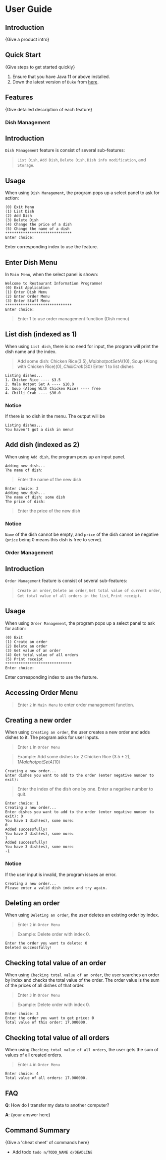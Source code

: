 # User Guide

## Introduction

{Give a product intro}

## Quick Start

{Give steps to get started quickly}

1. Ensure that you have Java 11 or above installed.
1. Down the latest version of `Duke` from [here](http://link.to/duke).

## Features 

{Give detailed description of each feature}

### Dish Management

## Introduction
`Dish Management` feature is consist of several sub-features:
> `List Dish`, `Add Dish`, `Delete Dish`, `Dish info modification`, and `Storage`.

## Usage
When using `Dish Management`, the program pops up a select panel to ask for action:
```aidl
(0) Exit Menu
(1) List Dish
(2) Add Dish
(3) Delete Dish
(4) Change the price of a dish
(5) Change the name of a dish
******************************
Enter choice: 
```
Enter corresponding index to use the feature.

## Enter Dish Menu
In `Main Menu`, when the select panel is shown:
```
Welcome to Restaurant Information Programme!
(0) Exit Application
(1) Enter Dish Menu
(2) Enter Order Menu
(3) Enter Staff Menu
******************************
Enter choice: 
```
> Enter 1 to use order management function (Dish menu)

## List dish (indexed as 1)
When using `List dish`, there is no need for input, the program will print the dish name and the index.
> Add some dish: Chicken Rice($3.5), Mala hotpot Set A($10), Soup (Along with Chicken Rice)($0), Chilli Crab($30)
> Enter 1 to list dishes
```aidl
Listing dishes...
1. Chicken Rice ---- $3.5
2. Mala Hotpot Set A ---- $10.0
3. Soup (Along With Chicken Rice) ---- free
4. Chilli Crab ---- $30.0
```

### Notice
If there is no dish in the menu. The output will be
```aidl
Listing dishes...
You haven't got a dish in menu!
```

## Add dish (indexed as 2)
When using `Add dish`, the program pops up an input panel.
```aidl
Adding new dish...
The name of dish: 
```
> Enter the name of the new dish
```aidl
Enter choice: 2
Adding new dish...
The name of dish: some dish
The price of dish: 
```
> Enter the price of the new dish

### Notice
`Name` of the dish cannot be empty, and `price` of the dish cannot be negative (`price` being 0 means this dish is free to serve).

### Order Management

## Introduction
`Order Management` feature is consist of several sub-features:
> `Create an order`, `Delete an order`, `Get total value of current order`, `Get total value of all orders in the list`, `Print receipt`.


## Usage
When using `Order Management`, the program pops up a select panel to ask for action:
```aidl
(0) Exit
(1) Create an order
(2) Delete an order
(3) Get value of an order
(4) Get total value of all orders
(5) Print receipt
******************************
Enter choice: 
```
Enter corresponding index to use the feature.

## Accessing Order Menu
> Enter `2` in `Main Menu` to enter order management function.

## Creating a new order
When using `Creating an order`, the user creates a new order and adds dishes to it. The program asks for user inputs.
> Enter `1` in `Order Menu`

> Example: Add some dishes to: 2 Chicken Rice ($3.5 * 2), 1 Mala hotpot Set A($10)

```aidl
Creating a new order...
Enter dishes you want to add to the order (enter negative number to exit): 
```

> Enter the index of the dish one by one. Enter a negative number to quit.

```aidl
Enter choice: 1
Creating a new order...
Enter dishes you want to add to the order (enter negative number to exit): 0
You have 1 dish(es), some more: 
0
Added successfully!
You have 2 dish(es), some more: 
1
Added successfully!
You have 3 dish(es), some more: 
-1
```

### Notice
If the user input is invalid, the program issues an error.
```aidl
Creating a new order...
Please enter a valid dish index and try again.
```

## Deleting an order
When using `Deleting an order`, the user deletes an existing order by index.

> Enter `2` in `Order Menu` 

> Example: Delete order with index 0.

```aidl
Enter the order you want to delete: 0
Deleted successfully!
```

## Checking total value of an order
When using `Checking total value of an order`, the user searches an order by index and checks the total value of the
 order. The order value is the sum of the prices of all dishes of that order.

> Enter `3` in `Order Menu` 

> Example: Delete order with index 0.

```aidl
Enter choice: 3
Enter the order you want to get price: 0
Total value of this order: 17.000000. 
```

## Checking total value of all orders
When using `Checking total value of all orders`, the user gets the sum of values of all created orders. 

> Enter `4` in `Order Menu` 

```aidl
Enter choice: 4
Total value of all orders: 17.000000. 
```
## FAQ

**Q**: How do I transfer my data to another computer? 

**A**: {your answer here}

## Command Summary

{Give a 'cheat sheet' of commands here}

* Add todo `todo n/TODO_NAME d/DEADLINE`
